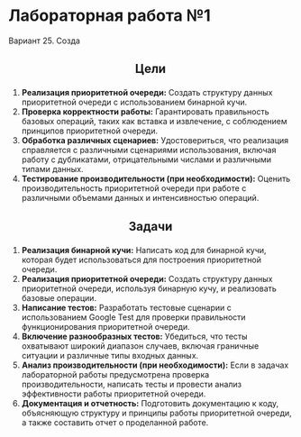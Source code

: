 # Лабораторная работа №1

Вариант 25. Созда

## <p align="center">Цели</p>
1. **Реализация приоритетной очереди:** Создать структуру данных приоритетной очереди с использованием бинарной кучи.
2. **Проверка корректности работы:** Гарантировать правильность базовых операций, таких как вставка и извлечение, с соблюдением принципов приоритетной очереди.
3. **Обработка различных сценариев:** Удостовериться, что реализация справляется с различными сценариями использования, включая работу с дубликатами, отрицательными числами и различными типами данных.
4. **Тестирование производительности (при необходимости):** Оценить производительность приоритетной очереди при работе с различными объемами данных и интенсивностью операций.

## <p align="center">Задачи</p>
1. **Реализация бинарной кучи:** Написать код для бинарной кучи, которая будет использоваться для построения приоритетной очереди.
2. **Реализация приоритетной очереди:** Создать структуру данных приоритетной очереди, используя бинарную кучу, и реализовать базовые операции.
3. **Написание тестов:** Разработать тестовые сценарии с использованием Google Test для проверки правильности функционирования приоритетной очереди.
4. **Включение разнообразных тестов:** Убедиться, что тесты охватывают широкий диапазон случаев, включая граничные ситуации и различные типы входных данных.
5. **Анализ производительности (при необходимости):** Если в задачах лабораторной работы предусмотрена проверка производительности, написать тесты и провести анализ эффективности работы приоритетной очереди.
6. **Документация и отчетность:** Подготовить документацию к коду, объясняющую структуру и принципы работы приоритетной очереди, а также составить отчет о проделанной работе.
